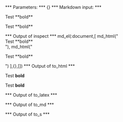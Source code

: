 
*** Parameters: ***
{}
*** Markdown input: ***
<div markdown="1">Test **bold**</div>
<p markdown="1">Test **bold**</p>
*** Output of inspect ***
md_el(:document,[
	md_html("<div markdown=\"1\">Test **bold**</div>"),
	md_html("<p markdown=\"1\">Test **bold**</p>")
],{},[])
*** Output of to_html ***
<div>
<p>Test <strong>bold</strong></p>
</div><p>Test <strong>bold</strong></p>
*** Output of to_latex ***

*** Output of to_md ***

*** Output of to_s ***

